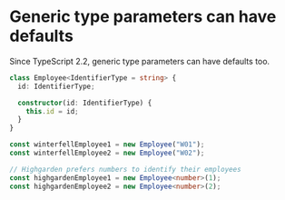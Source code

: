 # Generic type parameters can have defaults

Since TypeScript 2.2, generic type parameters can have defaults too. 

```typescript
class Employee<IdentifierType = string> {
  id: IdentifierType;

  constructor(id: IdentifierType) {
    this.id = id;
  }
}

const winterfellEmployee1 = new Employee("W01");
const winterfellEmployee2 = new Employee("W02");

// Highgarden prefers numbers to identify their employees
const highgardenEmployee1 = new Employee<number>(1);
const highgardenEmployee2 = new Employee<number>(2);
```
